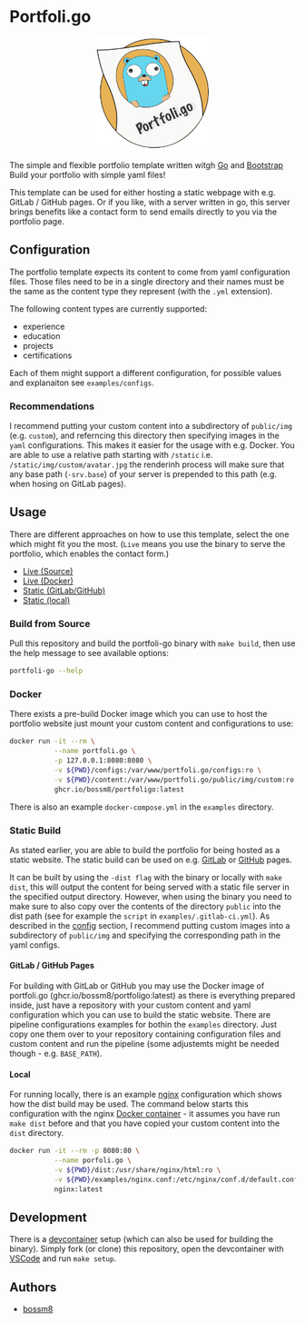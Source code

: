 # Portfoli.go

<p align="center">
    <img src="./public/img/portfoli.go-yellow.svg" style="width: 200px" />
</p>

The simple and flexible portfolio template written witgh [Go](https://golang.org) and [Bootstrap](https://getbootstrap.com)
Build your portfolio with simple yaml files!

This template can be used for either hosting a static webpage with e.g. GitLab / GitHub pages. Or if you
like, with a server written in go, this server brings benefits like a contact form to send emails directly
to you via the portfolio page.

## Configuration

The portfolio template expects its content to come from yaml configuration files.
Those files need to be in a single directory and their names must be the same as the 
content type they represent (with the `.yml` extension).

The following content types are currently supported:

* experience
* education
* projects
* certifications

Each of them might support a different configuration, for possible values and explanaiton see `examples/configs`.

### Recommendations

I recommend putting your custom content into a subdirectory of `public/img` (e.g. `custom`), and referncing
this directory then specifying images in the `yaml` configurations. This makes it easier for the usage with e.g. Docker. 
You are able to use a relative path starting with `/static` i.e. `/static/img/custom/avatar.jpg` the renderinh process will 
make sure that any base path (`-srv.base`) of your server is prepended to this path (e.g. when hosing on GitLab pages).


## Usage

There are different approaches on how to use this template, select the one which might fit you the most.
(`Live` means you use the binary to serve the portfolio, which enables the contact form.)

* [Live (Source)](#build-from-Source)
* [Live (Docker)](#docker)
* [Static (GitLab/GitHub)](#gitlab--github-pages)
* [Static (local)](#local)

### Build from Source 

Pull this repository and build the portfoli-go binary with `make build`, then use
the help message to see available options:

```bash
portfoli-go --help
```

### Docker

There exists a pre-build Docker image which you can use to host the portfolio website just mount your custom content and configurations to use:

```bash
docker run -it --rm \
           --name portfoli.go \
           -p 127.0.0.1:8080:8080 \
           -v ${PWD}/configs:/var/www/portfoli.go/configs:ro \
           -v ${PWD}/content:/var/www/portfoli.go/public/img/custom:ro \
           ghcr.io/bossm8/portfoligo:latest
```

There is also an example `docker-compose.yml` in the `examples` directory.

### Static Build

As stated earlier, you are able to build the portfolio for being hosted as a static website.
The static build can be used on e.g. [GitLab]() or [GitHub]() pages.

It can be built by using the `-dist flag` with the binary or locally with `make dist`, this will output
the content for being served with a static file server in the specified output directory.
However, when using the binary you need to make sure to also copy over the contents of the directory
`public` into the dist path (see for example the `script` in `examples/.gitlab-ci.yml`). As described in the [config](#recommendations) section, I recommend putting 
custom images into a subdirectory of `public/img` and specifying the corresponding path in the yaml configs.

#### GitLab / GitHub Pages

For building with GitLab or GitHub you may use the Docker image of portfoli.go (ghcr.io/bossm8/portfoligo:latest) 
as there is everything prepared inside, just have a repository with your custom content and yaml configuration
which you can use to build the static website. There are pipeline configurations examples for bothin the `examples` directory.
Just copy one them over to your repository containing configuration files and custom content and run the pipeline
(some adjustemts might be needed though - e.g. `BASE_PATH`).

#### Local

For running locally, there is an example [nginx]() configuration which shows how the dist build may be used.
The command below starts this configuration with the nginx [Docker container]() - 
it assumes you have run `make dist` before and that you have copied your custom content into the `dist` directory.

```bash
docker run -it --rm -p 8080:80 \
           --name porfoli.go \
           -v ${PWD}/dist:/usr/share/nginx/html:ro \
           -v ${PWD}/examples/nginx.conf:/etc/nginx/conf.d/default.conf:ro \
           nginx:latest
```

## Development

There is a [devcontainer](https://code.visualstudio.com/docs/devcontainers/containers) 
setup (which can also be used for building the binary). Simply fork (or clone) this repository,
open the devcontainer with [VSCode](https://code.visualstudio.com/) and run `make setup`.

## Authors

* [bossm8](https://github.com/bossm8)